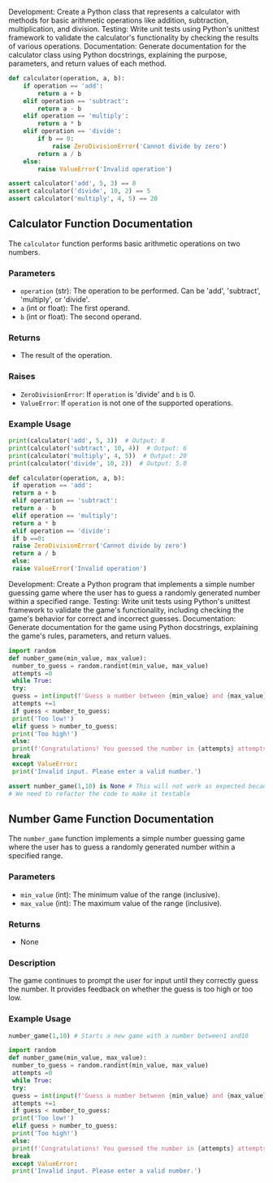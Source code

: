 

Development: Create a Python class that represents a calculator with methods for basic arithmetic operations like addition, subtraction, multiplication, and division.
Testing: Write unit tests using Python's unittest framework to validate the calculator's functionality by checking the results of various operations.
Documentation: Generate documentation for the calculator class using Python docstrings, explaining the purpose, parameters, and return values of each method.



```python
def calculator(operation, a, b):
    if operation == 'add':
        return a + b
    elif operation == 'subtract':
        return a - b
    elif operation == 'multiply':
        return a * b
    elif operation == 'divide':
        if b == 0:
            raise ZeroDivisionError('Cannot divide by zero')
        return a / b
    else:
        raise ValueError('Invalid operation')
```



```python
assert calculator('add', 5, 3) == 8
assert calculator('divide', 10, 2) == 5
assert calculator('multiply', 4, 5) == 20
```



## Calculator Function Documentation
The `calculator` function performs basic arithmetic operations on two numbers.

### Parameters
* `operation` (str): The operation to be performed. Can be 'add', 'subtract', 'multiply', or 'divide'.
* `a` (int or float): The first operand.
* `b` (int or float): The second operand.

### Returns
* The result of the operation.

### Raises
* `ZeroDivisionError`: If `operation` is 'divide' and `b` is 0.
* `ValueError`: If `operation` is not one of the supported operations.

### Example Usage
```python
print(calculator('add', 5, 3))  # Output: 8
print(calculator('subtract', 10, 4))  # Output: 6
print(calculator('multiply', 4, 5))  # Output: 20
print(calculator('divide', 10, 2))  # Output: 5.0
```

```python
def calculator(operation, a, b):
 if operation == 'add':
 return a + b
 elif operation == 'subtract':
 return a - b
 elif operation == 'multiply':
 return a * b
 elif operation == 'divide':
 if b ==0:
 raise ZeroDivisionError('Cannot divide by zero')
 return a / b
 else:
 raise ValueError('Invalid operation')
```



Development: Create a Python program that implements a simple number guessing game where the user has to guess a randomly generated number within a specified range.
Testing: Write unit tests using Python's unittest framework to validate the game's functionality, including checking the game's behavior for correct and incorrect guesses.
Documentation: Generate documentation for the game using Python docstrings, explaining the game's rules, parameters, and return values.



```python
import random
def number_game(min_value, max_value):
 number_to_guess = random.randint(min_value, max_value)
 attempts =0
 while True:
 try:
 guess = int(input(f'Guess a number between {min_value} and {max_value}: '))
 attempts +=1
 if guess < number_to_guess:
 print('Too low!')
 elif guess > number_to_guess:
 print('Too high!')
 else:
 print(f'Congratulations! You guessed the number in {attempts} attempts.')
 break
 except ValueError:
 print('Invalid input. Please enter a valid number.')
```



```python
assert number_game(1,10) is None # This will not work as expected because number_game function does not return anything
# We need to refactor the code to make it testable
```



## Number Game Function Documentation
The `number_game` function implements a simple number guessing game where the user has to guess a randomly generated number within a specified range.

### Parameters
* `min_value` (int): The minimum value of the range (inclusive).
* `max_value` (int): The maximum value of the range (inclusive).

### Returns
* None

### Description
The game continues to prompt the user for input until they correctly guess the number. It provides feedback on whether the guess is too high or too low.

### Example Usage
```python
number_game(1,10) # Starts a new game with a number between1 and10
```

```python
import random
def number_game(min_value, max_value):
 number_to_guess = random.randint(min_value, max_value)
 attempts =0
 while True:
 try:
 guess = int(input(f'Guess a number between {min_value} and {max_value}: '))
 attempts +=1
 if guess < number_to_guess:
 print('Too low!')
 elif guess > number_to_guess:
 print('Too high!')
 else:
 print(f'Congratulations! You guessed the number in {attempts} attempts.')
 break
 except ValueError:
 print('Invalid input. Please enter a valid number.')
```


